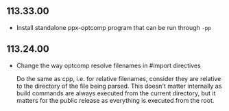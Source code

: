 ## 113.33.00

- Install standalone ppx-optcomp program that can be run through `-pp`

## 113.24.00

- Change the way optcomp resolve filenames in #import directives

  Do the same as cpp, i.e. for relative filenames, consider they are
  relative to the directory of the file being parsed. This doesn't
  matter internally as build commands are always executed from the
  current directory, but it matters for the public release as everything
  is executed from the root.

